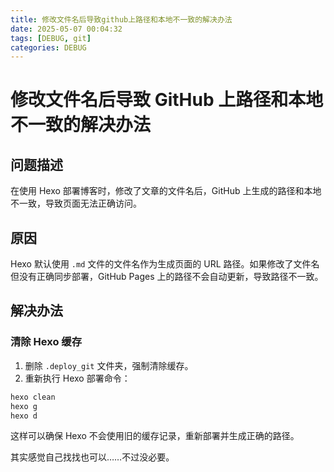 ```yaml
---
title: 修改文件名后导致github上路径和本地不一致的解决办法
date: 2025-05-07 00:04:32
tags: [DEBUG, git]
categories: DEBUG
---
```

# 修改文件名后导致 GitHub 上路径和本地不一致的解决办法

## 问题描述

在使用 Hexo 部署博客时，修改了文章的文件名后，GitHub 上生成的路径和本地不一致，导致页面无法正确访问。

## 原因

Hexo 默认使用 `.md` 文件的文件名作为生成页面的 URL 路径。如果修改了文件名但没有正确同步部署，GitHub Pages 上的路径不会自动更新，导致路径不一致。

## 解决办法

### 清除 Hexo 缓存

1. 删除 `.deploy_git` 文件夹，强制清除缓存。
2. 重新执行 Hexo 部署命令：

```bash
hexo clean
hexo g
hexo d
```
这样可以确保 Hexo 不会使用旧的缓存记录，重新部署并生成正确的路径。

其实感觉自己找找也可以……不过没必要。